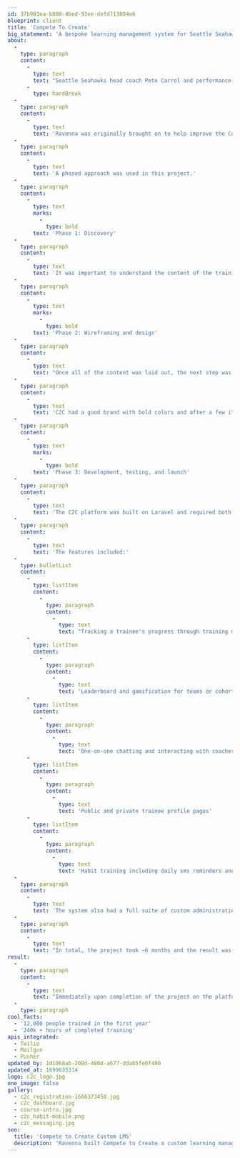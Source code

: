 ```yaml
---
id: 37b981ea-b088-4bed-93ee-defd713804a6
blueprint: client
title: 'Compete To Create'
big_statement: 'A bespoke learning management system for Seattle Seahawks head coach Pete Carrol'
about:
  -
    type: paragraph
    content:
      -
        type: text
        text: "Seattle Seahawks head coach Pete Carrol and performance psychologist Michael Gervais wanted to offer high-performance mindset training to individuals and businesses. \_ They had developed a curriculum around 16 principles and were offering it using an off-the-shelf learning management system (LMS).\_"
      -
        type: hardBreak
  -
    type: paragraph
    content:
      -
        type: text
        text: 'Ravenna was originally brought on to help improve the Compete to Create (C2C) branding on that third-party platform.  The system was limited in both style and functionality specific to the mindset training needs.  After working with the team at C2C it was determined that a more customized system would be needed to truly offer the level of training they wanted to provide.  '
  -
    type: paragraph
    content:
      -
        type: text
        text: 'A phased approach was used in this project.'
  -
    type: paragraph
    content:
      -
        type: text
        marks:
          -
            type: bold
        text: 'Phase 1: Discovery'
  -
    type: paragraph
    content:
      -
        type: text
        text: 'It was important to understand the content of the training in order to recommend a path forward.  The Ravenna team mapped out the 16 principles and reviewed the training videos and content that had been built out over several years.   The goal of discovery was to define a structure for the training modules and identify the types of learning for each. Some of the content was video, some needed quizzes, or reading, others needed the trainee to take some sort of action and report back.'
  -
    type: paragraph
    content:
      -
        type: text
        marks:
          -
            type: bold
        text: 'Phase 2: Wireframing and design'
  -
    type: paragraph
    content:
      -
        type: text
        text: "Once all of the content was laid out, the next step was to map the user journeys and begin wireframing.  A user in this case was likely to be an employee of a company that had contracted with C2C to offer their employee's mindset training.  The user would get an onboarding email, set a password and then be off on the journey through the training. "
  -
    type: paragraph
    content:
      -
        type: text
        text: 'C2C had a good brand with bold colors and after a few iterations, a design style was identified for the platform.  The design encompassed a wide range of features.  From training modules (Video, audio, quizzes, actions to take), to dashboards, leaderboards, coach interactions, profile pages (public and private), and more.'
  -
    type: paragraph
    content:
      -
        type: text
        marks:
          -
            type: bold
        text: 'Phase 3: Development, testing, and launch'
  -
    type: paragraph
    content:
      -
        type: text
        text: 'The C2C platform was built on Laravel and required both a high degree of interactivity and high-quality design implementation.   '
  -
    type: paragraph
    content:
      -
        type: text
        text: 'The features included:'
  -
    type: bulletList
    content:
      -
        type: listItem
        content:
          -
            type: paragraph
            content:
              -
                type: text
                text: "Tracking a trainee's progress through training modules on a granular level, including tracking progress through video and quiz content.  "
      -
        type: listItem
        content:
          -
            type: paragraph
            content:
              -
                type: text
                text: 'Leaderboard and gamification for teams or cohorts of users'
      -
        type: listItem
        content:
          -
            type: paragraph
            content:
              -
                type: text
                text: 'One-on-one chatting and interacting with coaches'
      -
        type: listItem
        content:
          -
            type: paragraph
            content:
              -
                type: text
                text: 'Public and private trainee profile pages'
      -
        type: listItem
        content:
          -
            type: paragraph
            content:
              -
                type: text
                text: 'Habit training including daily sms reminders and streak tracking'
  -
    type: paragraph
    content:
      -
        type: text
        text: 'The system also had a full suite of custom administration features to help onboard cohorts, manage users, coaches, progress and more.'
  -
    type: paragraph
    content:
      -
        type: text
        text: "In total, the project took ~6 months and the result was a beautiful and functional custom learning management system completely built around C2C's high-performance mindset training."
result:
  -
    type: paragraph
    content:
      -
        type: text
        text: "Immediately upon completion of the project on the platform, C2C launched to corporate customers bringing in AT&T, Salesforce, Amazon, the United States Airforce and Kohls.\_"
  -
    type: paragraph
cool_facts:
  - '12,000 people trained in the first year'
  - '240k + hours of completed training'
apis_integrated:
  - Twilio
  - Mailgun
  - Pusher
updated_by: 1d1068ab-208d-480d-a677-dda65fe0f490
updated_at: 1699635314
logo: c2c_logo.jpg
one_image: false
gallery:
  - c2c_registration-1666373450.jpg
  - c2c_dashboard.jpg
  - course-intro.jpg
  - c2c_habit-mobile.png
  - c2c_messaging.jpg
seo:
  title: 'Compete to Create Custom LMS'
  description: 'Ravenna built Compete to Create a custom learning management system to support training people in a high performance mindset'
---
```


